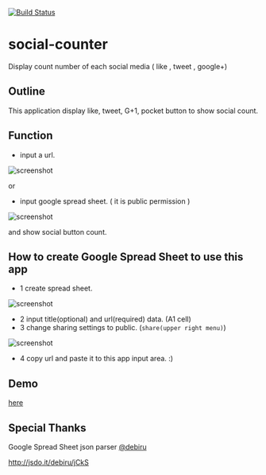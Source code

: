 [![Build Status](https://travis-ci.org/kashiro/social-counter.svg)](https://travis-ci.org/kashiro/social-counter)

social-counter
==============

Display count number of each social media ( like , tweet , google+)

## Outline

This application display like, tweet, G+1, pocket button to show social count.

## Function

* input a url.

![screenshot](http://kashiro.github.io/social-counter/images/screenshot3.png)

or

* input google spread sheet. ( it is public permission )

![screenshot](http://kashiro.github.io/social-counter/images/screenshot4.png)

and show social button count.

## How to create Google Spread Sheet to use this app

* 1 create spread sheet.

![screenshot](http://kashiro.github.io/social-counter/images/screenshot2.png)

* 2 input title(optional) and url(required) data. (A1 cell)
* 3 change sharing settings to public. (`share(upper right menu)`)

![screenshot](http://kashiro.github.io/social-counter/images/screenshot.png)

* 4 copy url and paste it to this app input area. :)

## Demo

[here](http://kashiro.github.io/social-counter)

## Special Thanks

Google Spread Sheet json parser [@debiru](https://twitter.com/debiru)

http://jsdo.it/debiru/jCkS


